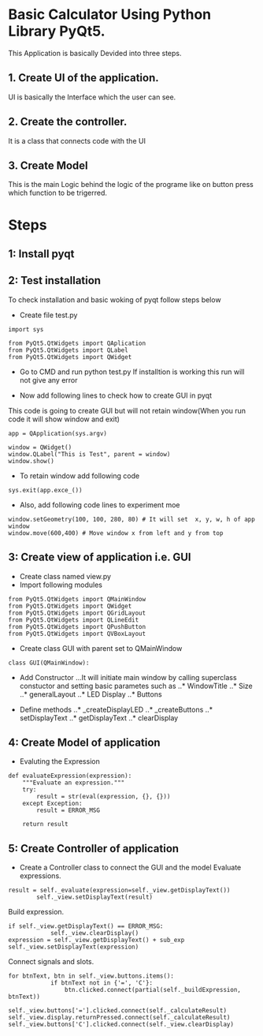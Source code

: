 # Basic Calculator Using Python Library PyQt5.
This Application is basically Devided into three steps.
## 1. Create UI of the application.
UI is basically the Interface which the user can see.


## 2. Create the controller.
It is a class that connects code with the UI


## 3. Create Model
This is the main Logic behind the logic of the programe like on button press which function to be trigerred.


# Steps
## 1: Install pyqt

## 2: Test installation
To check installation and basic woking of pyqt follow steps below
- Create file test.py
```
import sys

from PyQt5.QtWidgets import QAplication
from PyQt5.QtWidgets import QLabel
from PyQt5.QtWidgets import QWidget
```
- Go to CMD and run python test.py
If installtion is working this run will not give any error

- Now add following lines to check how to create GUI in pyqt

This code is going to create GUI but will not retain window(When you run code it will show window and exit)
```
app = QApplication(sys.argv)

window = QWidget()
window.QLabel("This is Test", parent = window)
window.show()
```
- To retain window add following code
```
sys.exit(app.exce_())
```

- Also, add following code lines to experiment moe
```
window.setGeometry(100, 100, 280, 80) # It will set  x, y, w, h of app window
window.move(600,400) # Move window x from left and y from top
```

## 3: Create view of application i.e. GUI

- Create class named view.py
- Import following modules
```
from PyQt5.QtWidgets import QMainWindow
from PyQt5.QtWidgets import QWidget
from PyQt5.QtWidgets import QGridLayout
from PyQt5.QtWidgets import QLineEdit
from PyQt5.QtWidgets import QPushButton
from PyQt5.QtWidgets import QVBoxLayout
```
- Create class GUI with parent set to QMainWindow
```
class GUI(QMainWindow):
```
- Add Constructor
...It will initiate main window by calling superclass constuctor and setting basic parametes such as
..* WindowTitle
..* Size
..* generalLayout
..* LED Display
..* Buttons

- Define methods
..* _createDisplayLED
..* _createButtons
..* setDisplayText
..* getDisplayText
..* clearDisplay

## 4: Create Model of application
- Evaluting the Expression
```
def evaluateExpression(expression):
    """Evaluate an expression."""
    try:
        result = str(eval(expression, {}, {})) 
    except Exception:
        result = ERROR_MSG

    return result
```
## 5: Create Controller of application
- Create a Controller class to connect the GUI and the model
Evaluate expressions.
```
result = self._evaluate(expression=self._view.getDisplayText())
        self._view.setDisplayText(result)
```
Build expression.
```
if self._view.getDisplayText() == ERROR_MSG:
            self._view.clearDisplay()
expression = self._view.getDisplayText() + sub_exp
self._view.setDisplayText(expression)
```
Connect signals and slots.
```
for btnText, btn in self._view.buttons.items():
            if btnText not in {'=', 'C'}:
                btn.clicked.connect(partial(self._buildExpression, btnText))

self._view.buttons['='].clicked.connect(self._calculateResult)
self._view.display.returnPressed.connect(self._calculateResult)
self._view.buttons['C'].clicked.connect(self._view.clearDisplay)
```
